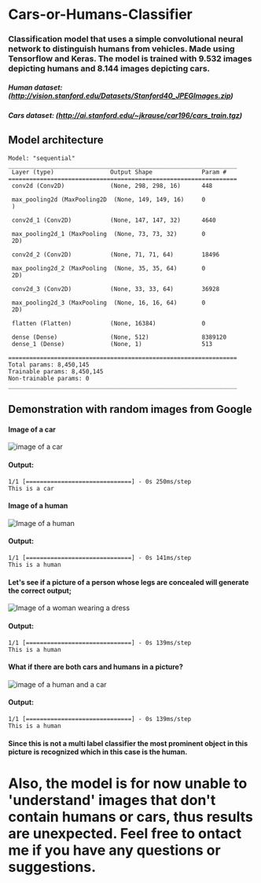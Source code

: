 # Cars-or-Humans-Classifier

### Classification model that uses a simple convolutional neural network to distinguish humans from vehicles. Made using Tensorflow and Keras. The model is trained with 9.532 images depicting humans and 8.144 images depicting cars.

##### Human dataset: (http://vision.stanford.edu/Datasets/Stanford40_JPEGImages.zip)
##### Cars dataset: (http://ai.stanford.edu/~jkrause/car196/cars_train.tgz)

## Model architecture

```
Model: "sequential"
_________________________________________________________________
 Layer (type)                Output Shape              Param #
=================================================================
 conv2d (Conv2D)             (None, 298, 298, 16)      448

 max_pooling2d (MaxPooling2D  (None, 149, 149, 16)     0
 )

 conv2d_1 (Conv2D)           (None, 147, 147, 32)      4640

 max_pooling2d_1 (MaxPooling  (None, 73, 73, 32)       0
 2D)

 conv2d_2 (Conv2D)           (None, 71, 71, 64)        18496

 max_pooling2d_2 (MaxPooling  (None, 35, 35, 64)       0
 2D)

 conv2d_3 (Conv2D)           (None, 33, 33, 64)        36928

 max_pooling2d_3 (MaxPooling  (None, 16, 16, 64)       0
 2D)

 flatten (Flatten)           (None, 16384)             0

 dense (Dense)               (None, 512)               8389120
 dense_1 (Dense)             (None, 1)                 513

=================================================================
Total params: 8,450,145
Trainable params: 8,450,145
Non-trainable params: 0
_________________________________________________________________
```



## Demonstration with random images from Google

#### Image of a car

![image of a car](https://media.wired.com/photos/5d09594a62bcb0c9752779d9/191:100/w_1280,c_limit/Transpo_G70_TA-518126.jpg)

#### Output:

```
1/1 [==============================] - 0s 250ms/step
This is a car
```

#### Image of a human

![Image of a human](https://images.unsplash.com/photo-1461800919507-79b16743b257?ixlib=rb-1.2.1&ixid=MnwxMjA3fDB8MHxzZWFyY2h8Mnx8aHVtYW58ZW58MHx8MHx8&w=1000&q=80)

#### Output:

```
1/1 [==============================] - 0s 141ms/step
This is a human
```


#### Let's see if a picture of a person whose legs are concealed will generate the correct output;

![Image of a woman wearing a dress](https://i0.wp.com/greenweddingshoes.com/wp-content/uploads/2022/03/ivory-flower-girl-dresses.jpg?resize=2048%2C19998)

#### Output:

```
1/1 [==============================] - 0s 139ms/step
This is a human
```

#### What if there are both cars and humans in a picture?

![image of a human and a car](https://media.gq-magazine.co.uk/photos/607ec2527eb26b199f5cff6a/master/pass/20042021_JC_HP.jpg)

#### Output:

```
1/1 [==============================] - 0s 139ms/step
This is a human
```

#### Since this is not a multi label classifier the most prominent object in this picture is recognized which in this case is the human.




# Also, the model is for now unable to 'understand' images that don't contain humans or cars, thus results are unexpected. Feel free to ontact me if you have any questions or suggestions.
